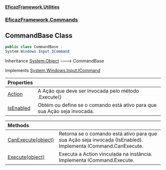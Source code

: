 #### [EficazFramework.Utilities](EficazFrameworkUtilities.md 'EficazFramework Utilities')
### [EficazFramework.Commands](EficazFrameworkUtilities.md#EficazFramework.Commands 'EficazFramework.Commands')

## CommandBase Class

```csharp
public class CommandBase :
System.Windows.Input.ICommand
```

Inheritance [System.Object](https://docs.microsoft.com/en-us/dotnet/api/System.Object 'System.Object') &#129106; CommandBase

Implements [System.Windows.Input.ICommand](https://docs.microsoft.com/en-us/dotnet/api/System.Windows.Input.ICommand 'System.Windows.Input.ICommand')

| Properties | |
| :--- | :--- |
| [Action](CommandBase.Action.md 'EficazFramework.Commands.CommandBase.Action') | A Ação que deve ser invocada pelo método .Execute() |
| [IsEnabled](CommandBase.IsEnabled.md 'EficazFramework.Commands.CommandBase.IsEnabled') | Obtém ou define se o comando está ativo para que sua Ação seja invocada. |

| Methods | |
| :--- | :--- |
| [CanExecute(object)](CommandBase.CanExecute(object).md 'EficazFramework.Commands.CommandBase.CanExecute(object)') | Retorna se o comando está ativo para que sua Ação seja invocada (IsEnabled).<br/>Implementa ICommand.CanExecute. |
| [Execute(object)](CommandBase.Execute(object).md 'EficazFramework.Commands.CommandBase.Execute(object)') | Executa a Action vinculada na instância.<br/>Implementa ICommand.Execute. |
